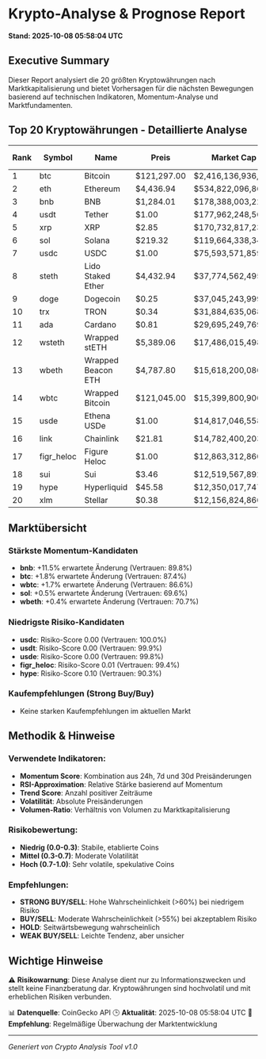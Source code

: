 # Krypto-Analyse & Prognose Report
**Stand: 2025-10-08 05:58:04 UTC**

## Executive Summary

Dieser Report analysiert die 20 größten Kryptowährungen nach Marktkapitalisierung und bietet Vorhersagen für die nächsten Bewegungen basierend auf technischen Indikatoren, Momentum-Analyse und Marktfundamenten.

## Top 20 Kryptowährungen - Detaillierte Analyse

|   Rank | Symbol     | Name               | Preis       | Market Cap         | Wahrscheinlichkeit ↑   | Wahrscheinlichkeit ↓   | Seitwärts   | Erwartete Änderung   | Empfehlung   | Vertrauen   |
|--------|------------|--------------------|-------------|--------------------|------------------------|------------------------|-------------|----------------------|--------------|-------------|
|      1 | btc        | Bitcoin            | $121,297.00 | $2,416,136,936,883 | 42.9%                  | 35.7%                  | 21.4%       | +1.8%                | WEAK BUY     | 87.4%       |
|      2 | eth        | Ethereum           | $4,436.94   | $534,822,096,865   | 42.9%                  | 35.7%                  | 21.4%       | +0.3%                | WEAK BUY     | 70.7%       |
|      3 | bnb        | BNB                | $1,284.01   | $178,388,003,227   | 53.3%                  | 26.7%                  | 20.0%       | +11.5%               | WEAK BUY     | 89.8%       |
|      4 | usdt       | Tether             | $1.00       | $177,962,248,566   | 43.3%                  | 36.7%                  | 20.0%       | +0.0%                | WEAK BUY     | 99.9%       |
|      5 | xrp        | XRP                | $2.85       | $170,732,817,232   | 35.7%                  | 42.9%                  | 21.4%       | -1.0%                | WEAK SELL    | 77.1%       |
|      6 | sol        | Solana             | $219.32     | $119,664,338,342   | 42.9%                  | 35.7%                  | 21.4%       | +0.5%                | WEAK BUY     | 69.6%       |
|      7 | usdc       | USDC               | $1.00       | $75,593,571,859    | 43.3%                  | 36.7%                  | 20.0%       | +0.0%                | WEAK BUY     | 100.0%      |
|      8 | steth      | Lido Staked Ether  | $4,432.94   | $37,774,562,495    | 42.9%                  | 35.7%                  | 21.4%       | +0.4%                | WEAK BUY     | 70.3%       |
|      9 | doge       | Dogecoin           | $0.25       | $37,045,243,999    | 43.3%                  | 36.7%                  | 20.0%       | +0.2%                | WEAK BUY     | 61.2%       |
|     10 | trx        | TRON               | $0.34       | $31,884,635,068    | 42.9%                  | 35.7%                  | 21.4%       | -0.1%                | WEAK BUY     | 87.2%       |
|     11 | ada        | Cardano            | $0.81       | $29,695,249,769    | 35.7%                  | 42.9%                  | 21.4%       | -1.5%                | WEAK SELL    | 66.4%       |
|     12 | wsteth     | Wrapped stETH      | $5,389.06   | $17,486,015,498    | 42.9%                  | 35.7%                  | 21.4%       | +0.4%                | WEAK BUY     | 70.3%       |
|     13 | wbeth      | Wrapped Beacon ETH | $4,787.80   | $15,618,200,086    | 42.9%                  | 35.7%                  | 21.4%       | +0.4%                | WEAK BUY     | 70.7%       |
|     14 | wbtc       | Wrapped Bitcoin    | $121,045.00 | $15,399,800,900    | 42.9%                  | 35.7%                  | 21.4%       | +1.7%                | WEAK BUY     | 86.6%       |
|     15 | usde       | Ethena USDe        | $1.00       | $14,817,046,558    | 35.7%                  | 42.9%                  | 21.4%       | -0.0%                | WEAK SELL    | 99.8%       |
|     16 | link       | Chainlink          | $21.81      | $14,782,400,203    | 35.7%                  | 42.9%                  | 21.4%       | -1.4%                | WEAK SELL    | 65.5%       |
|     17 | figr_heloc | Figure Heloc       | $1.00       | $12,863,312,860    | 35.7%                  | 42.9%                  | 21.4%       | -0.6%                | WEAK SELL    | 99.4%       |
|     18 | sui        | Sui                | $3.46       | $12,519,567,892    | 43.3%                  | 36.7%                  | 20.0%       | +0.1%                | WEAK BUY     | 72.1%       |
|     19 | hype       | Hyperliquid        | $45.58      | $12,350,017,747    | 35.7%                  | 42.9%                  | 21.4%       | -1.2%                | WEAK SELL    | 90.3%       |
|     20 | xlm        | Stellar            | $0.38       | $12,156,824,866    | 42.9%                  | 35.7%                  | 21.4%       | +0.1%                | WEAK BUY     | 67.9%       |

## Marktübersicht

### Stärkste Momentum-Kandidaten
- **bnb**: +11.5% erwartete Änderung (Vertrauen: 89.8%)
- **btc**: +1.8% erwartete Änderung (Vertrauen: 87.4%)
- **wbtc**: +1.7% erwartete Änderung (Vertrauen: 86.6%)
- **sol**: +0.5% erwartete Änderung (Vertrauen: 69.6%)
- **wbeth**: +0.4% erwartete Änderung (Vertrauen: 70.7%)


### Niedrigste Risiko-Kandidaten
- **usdc**: Risiko-Score 0.00 (Vertrauen: 100.0%)
- **usdt**: Risiko-Score 0.00 (Vertrauen: 99.9%)
- **usde**: Risiko-Score 0.00 (Vertrauen: 99.8%)
- **figr_heloc**: Risiko-Score 0.01 (Vertrauen: 99.4%)
- **hype**: Risiko-Score 0.10 (Vertrauen: 90.3%)


### Kaufempfehlungen (Strong Buy/Buy)
- Keine starken Kaufempfehlungen im aktuellen Markt


## Methodik & Hinweise

### Verwendete Indikatoren:
- **Momentum Score**: Kombination aus 24h, 7d und 30d Preisänderungen
- **RSI-Approximation**: Relative Stärke basierend auf Momentum
- **Trend Score**: Anzahl positiver Zeiträume
- **Volatilität**: Absolute Preisänderungen
- **Volumen-Ratio**: Verhältnis von Volumen zu Marktkapitalisierung

### Risikobewertung:
- **Niedrig (0.0-0.3)**: Stabile, etablierte Coins
- **Mittel (0.3-0.7)**: Moderate Volatilität
- **Hoch (0.7-1.0)**: Sehr volatile, spekulative Coins

### Empfehlungen:
- **STRONG BUY/SELL**: Hohe Wahrscheinlichkeit (>60%) bei niedrigem Risiko
- **BUY/SELL**: Moderate Wahrscheinlichkeit (>55%) bei akzeptablem Risiko
- **HOLD**: Seitwärtsbewegung wahrscheinlich
- **WEAK BUY/SELL**: Leichte Tendenz, aber unsicher

## Wichtige Hinweise

⚠️ **Risikowarnung**: Diese Analyse dient nur zu Informationszwecken und stellt keine Finanzberatung dar. Kryptowährungen sind hochvolatil und mit erheblichen Risiken verbunden.

📊 **Datenquelle**: CoinGecko API
🕒 **Aktualität**: 2025-10-08 05:58:04 UTC
🔄 **Empfehlung**: Regelmäßige Überwachung der Marktentwicklung

---
*Generiert von Crypto Analysis Tool v1.0*
